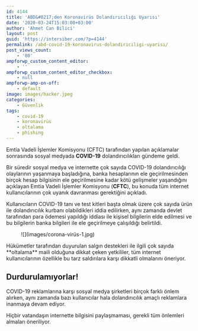 ```yaml
---
id: 4144
title: 'ABD&#8217;den Koronavirüs Dolandırıcılığı Uyarısı'
date: '2020-03-24T15:03:00+03:00'
author: 'Ahmet Can Bilici'
layout: post
guid: 'https://intersiber.com/?p=4144'
permalink: /abd-covid-19-koronavirus-dolandiriciligi-uyarisi/
post_views_count:
    - '80'
ampforwp_custom_content_editor:
    - ''
ampforwp_custom_content_editor_checkbox:
    - null
ampforwp-amp-on-off:
    - default
image: images/hacker.jpeg
categories:
    - Güvenlik
tags:
    - covid-19
    - koronavirüs
    - oltalama
    - phishing
---
```


Emtia Vadeli İşlemler Komisyonu (CFTC) tarafından yapılan açıklamalar sonrasında sosyal medyada **COVID-19** dolandırıcılıkları gündeme geldi.

Bir süredir sosyal medya ve internette çok sayıda COVID-19 dolandırıcılığı olaylarının yaşanmaya başladığına, banka hesaplarının ele geçirilmesinden birçok hesap bilgisinin ele geçirilmesine kadar kötü gelişmeler yaşandığını açıklayan Emtia Vadeli İşlemler Komisyonu (**CFTC**), bu konuda tüm internet kullanıcılarının çok uyanık davranması gerektiğini açıkladı.

Kullanıcıların COVID-19 tanı ve test kitleri başta olmak üzere çok sayıda ürün ile dolandırıcılık kurbanı olabildikleri iddia edilirken, aynı zamanda devlet tarafından para ödemesi yapıldığı iddiası ile kişisel bilgilerin elde edilmesi ve bu bilgilerin banka bilgileri ile ele geçirilmeye çalışıldığı belirtildi.

<figure class="wp-block-image size-full">![](images/corona-virüs-1.jpg)</figure>Hükümetler tarafından duyurulan salgın destekleri ile ilgili çok sayıda **oltalama** maili olduğuna dikkat çeken yetkililer, tüm internet kullanıcılarının özellikle bu tarz saldırılara karşı dikkatli olmalarını öneriyor.

## Durdurulamıyorlar!

COVID-19 reklamlarına karşı sosyal medya şirketleri birçok farklı önlem alırken, aynı zamanda bazı kullanıcılar hala dolandırıcılık amaçlı reklamlara inanmaya devam ediyor.

Hiçbir vatandaşın internette bilgisini paylaşmaması, gerekli tüm önlemleri almaları öneriliyor.